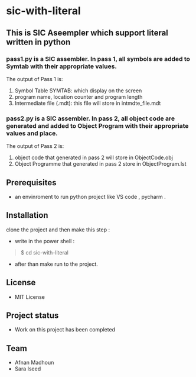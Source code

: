 # sic-with-literal
## This is SIC Aseempler which support literal written in python 

### pass1.py is a SIC  assembler. In pass 1, all symbols are added to Symtab with their appropriate values. 

 The output of Pass 1 is:
1. Symbol Table SYMTAB: which display on the screen 
2. program name, location counter and program length
3. Intermediate file (.mdt): this file will store in intmdte_file.mdt
### pass2.py is a SIC  assembler. In pass 2, all object code  are generated and added to Object Program with their appropriate values and place. 

  The output of Pass 2 is:
  1. object code that generated in pass 2 will store in ObjectCode.obj
  2. Object Programme that generated in pass 2 store in ObjectProgram.lst
 ## Prerequisites
  -  an envinroment to run python project like VS code , pycharm .
 ## Installation
  clone the project and then make this step :
  - write in the power shell :
 > $ cd sic-with-literal
  - after than make run to the project.

 ## License 
   - MIT License 
 ## Project status
  - Work on this project has been completed
   ## Team
 - Afnan Madhoun 
 - Sara Iseed 